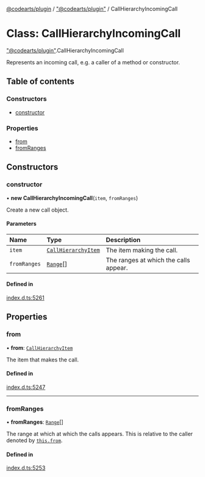 [@codearts/plugin](../README.md) / ["@codearts/plugin"](../modules/_codearts_plugin_.md) / CallHierarchyIncomingCall

# Class: CallHierarchyIncomingCall

["@codearts/plugin"](../modules/_codearts_plugin_.md).CallHierarchyIncomingCall

Represents an incoming call, e.g. a caller of a method or constructor.

## Table of contents

### Constructors

- [constructor](codearts_plugin_.CallHierarchyIncomingCall.md#constructor)

### Properties

- [from](codearts_plugin_.CallHierarchyIncomingCall.md#from)
- [fromRanges](codearts_plugin_.CallHierarchyIncomingCall.md#fromranges)

## Constructors

### constructor

• **new CallHierarchyIncomingCall**(`item`, `fromRanges`)

Create a new call object.

#### Parameters

| Name | Type | Description |
| :------ | :------ | :------ |
| `item` | [`CallHierarchyItem`](codearts_plugin_.CallHierarchyItem.md) | The item making the call. |
| `fromRanges` | [`Range`](codearts_plugin_.Range.md)[] | The ranges at which the calls appear. |

#### Defined in

[index.d.ts:5261](https://github.com/xyz-fish/cloudide-plugin-api/blob/9927cd6/index.d.ts#L5261)

## Properties

### from

• **from**: [`CallHierarchyItem`](codearts_plugin_.CallHierarchyItem.md)

The item that makes the call.

#### Defined in

[index.d.ts:5247](https://github.com/xyz-fish/cloudide-plugin-api/blob/9927cd6/index.d.ts#L5247)

___

### fromRanges

• **fromRanges**: [`Range`](codearts_plugin_.Range.md)[]

The range at which at which the calls appears. This is relative to the caller
denoted by [`this.from`](codearts_plugin_.CallHierarchyIncomingCall.md#from).

#### Defined in

[index.d.ts:5253](https://github.com/xyz-fish/cloudide-plugin-api/blob/9927cd6/index.d.ts#L5253)

